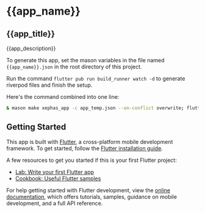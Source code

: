 # {{app_name}}

## {{app_title}}

{{app_description}}

To generate this app, set the mason variables in the file named `{{app_name}}.json` in the root directory of this project.

Run the command `flutter pub run build_runner watch -d` to generate riverpod files and finish the setup.

Here's the command combined into one line:

```bash
& mason make xephas_app -c app_temp.json --on-conflict overwrite; flutter pub run build_runner watch -d

```

## Getting Started

This app is built with [Flutter](https://flutter.dev/), a cross-platform mobile development framework. To get started, follow the [Flutter installation guide](https://flutter.dev/docs/get-started/install).

A few resources to get you started if this is your first Flutter project:

- [Lab: Write your first Flutter app](https://docs.flutter.dev/get-started/codelab)
- [Cookbook: Useful Flutter samples](https://docs.flutter.dev/cookbook)

For help getting started with Flutter development, view the
[online documentation](https://docs.flutter.dev/), which offers tutorials,
samples, guidance on mobile development, and a full API reference.
